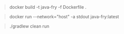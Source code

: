 
> docker build  -t java-fry -f Dockerfile . 

> docker run --network="host" -a stdout java-fry:latest

> ./gradlew clean run


